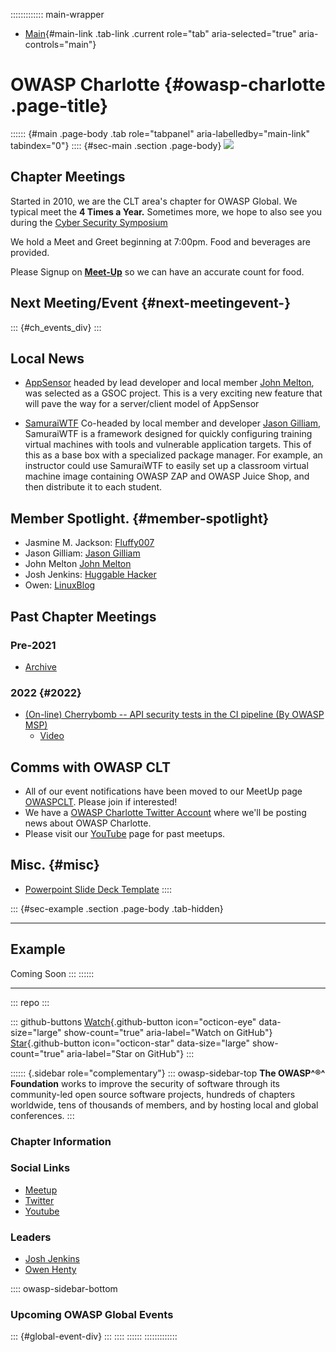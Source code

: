 ::::::::::::: main-wrapper
- [Main](#div-main){#main-link .tab-link .current role="tab"
  aria-selected="true" aria-controls="main"}

# OWASP Charlotte {#owasp-charlotte .page-title}

:::::: {#main .page-body .tab role="tabpanel" aria-labelledby="main-link" tabindex="0"}
:::: {#sec-main .section .page-body}
![](assets/images/600_103072722.jpg)

## Chapter Meetings

Started in 2010, we are the CLT area's chapter for OWASP Global. We
typical meet the **4 Times a Year.** Sometimes more, we hope to also see
you during the [Cyber Security
Symposium](https://cybersecuritysymposium.uncc.edu/)

We hold a Meet and Greet beginning at 7:00pm. Food and beverages are
provided.

Please Signup on [**Meet-Up**](https://www.meetup.com/owaspCLT) so we
can have an accurate count for food.

## Next Meeting/Event {#next-meetingevent-}

::: {#ch_events_div}
:::

## Local News

- [AppSensor](https://github.com/OWASP/www-project-appsensor) headed by
  lead developer and local member [John
  Melton](https://github.com/jtmelton), was selected as a GSOC project.
  This is a very exciting new feature that will pave the way for a
  server/client model of AppSensor

- [SamuraiWTF](https://github.com/SamuraiWTF/samuraiwtf) Co-headed by
  local member and developer [Jason
  Gilliam](https://github.com/JGillam), SamuraiWTF is a framework
  designed for quickly configuring training virtual machines with tools
  and vulnerable application targets. This of this as a base box with a
  specialized package manager. For example, an instructor could use
  SamuraiWTF to easily set up a classroom virtual machine image
  containing OWASP ZAP and OWASP Juice Shop, and then distribute it to
  each student.

## Member Spotlight. {#member-spotlight}

- Jasmine M. Jackson: [Fluffy007](https://thefluffy007.com/)
- Jason Gilliam: [Jason Gilliam](https://github.com/JGillam)
- John Melton [John Melton](https://github.com/jtmelton)
- Josh Jenkins: [Huggable Hacker](https://www.huggablehacker.com/)
- Owen: [LinuxBlog](https://twitter.com/linuxblog)

## Past Chapter Meetings

### **Pre-2021**

- [Archive](archive.html)

### **2022** {#2022}

- [(On-line) Cherrybomb -- API security tests in the CI pipeline (By
  OWASP MSP)](https://www.meetup.com/owaspclt/events/289047570/)
  - [Video](https://www.youtube.com/watch?v=jBeK0Qw0h94)

## Comms with OWASP CLT

- All of our event notifications have been moved to our MeetUp page
  [OWASPCLT](http://www.meetup.com/owaspCLT/). Please join if
  interested!
- We have a [OWASP Charlotte Twitter
  Account](https://twitter.com/OWASPCharlotte) where we'll be posting
  news about OWASP Charlotte.
- Please visit our
  [YouTube](https://www.youtube.com/channel/UC8gUuxBL8u6PDiHFdZIgnqg)
  page for past meetups.

## Misc. {#misc}

- [Powerpoint Slide Deck Template](assets/images/OWASPCLT_Template.pptx)
::::

::: {#sec-example .section .page-body .tab-hidden}

------------------------------------------------------------------------

## Example

Coming Soon
:::
::::::

------------------------------------------------------------------------

::: repo
:::

::: github-buttons
[Watch](https://github.com/owasp/www-chapter-charlotte/subscription){.github-button
icon="octicon-eye" data-size="large" show-count="true"
aria-label="Watch on GitHub"}
[Star](https://github.com/owasp/www-chapter-charlotte){.github-button
icon="octicon-star" data-size="large" show-count="true"
aria-label="Star on GitHub"}
:::

:::::: {.sidebar role="complementary"}
::: owasp-sidebar-top
**The OWASP^®^ Foundation** works to improve the security of software
through its community-led open source software projects, hundreds of
chapters worldwide, tens of thousands of members, and by hosting local
and global conferences.
:::

### Chapter Information

### Social Links

- [Meetup](https://www.meetup.com/owaspCLT/)
- [Twitter](https://twitter.com/OWASPCharlotte)
- [Youtube](https://www.youtube.com/channel/UC8gUuxBL8u6PDiHFdZIgnqg)

### Leaders

- [Josh
  Jenkins](../cdn-cgi/l/email-protection.html#2842475b4006424d464341465b68475f495b5806475a4f)
- [Owen
  Henty](../cdn-cgi/l/email-protection.html#e9869e8c87c78381a9869e889a99c7869b8e)

:::: owasp-sidebar-bottom
### Upcoming OWASP Global Events

::: {#global-event-div}
:::
::::
::::::
:::::::::::::
